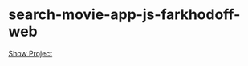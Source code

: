 # search-movie-app-js-farkhodoff-web


<a href="search-movie-farkhodoff.netlify.app">Show Project</a>
